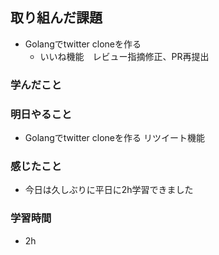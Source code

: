 ## 取り組んだ課題
- Golangでtwitter cloneを作る
  - いいね機能　レビュー指摘修正、PR再提出

### 学んだこと


### 明日やること
- Golangでtwitter cloneを作る リツイート機能


### 感じたこと
- 今日は久しぶりに平日に2h学習できました


### 学習時間
- 2h